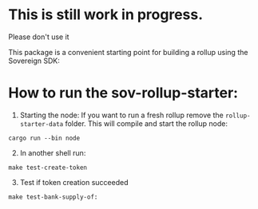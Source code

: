 
# This is still work in progress. 
Please don't use it

This package is a convenient starting point for building a rollup using the Sovereign SDK:


# How to run the sov-rollup-starter:
1. Starting the node:
If you want to run a fresh rollup remove the `rollup-starter-data` folder.
This will compile and start the rollup node:

```shell
cargo run --bin node
```


2. In another shell run:

```shell
make test-create-token
```

3. Test if token creation succeeded

```shell
make test-bank-supply-of:
```